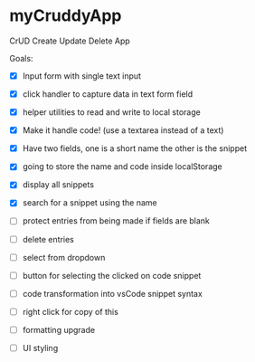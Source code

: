 # myCruddyApp
CrUD Create Update Delete App


Goals:

- [x] Input form with single text input
- [x] click handler to capture data in text form field
- [x] helper utilities to read and write to local storage
- [x] Make it handle code! (use a textarea instead of a text)
- [x] Have two fields, one is a short name the other is the snippet
- [x] going to store the name and code inside localStorage
- [x] display all snippets
- [x] search for a snippet using the name

- [ ] protect entries from being made if fields are blank
- [ ] delete entries
- [ ] select from dropdown
- [ ] button for selecting the clicked on code snippet
- [ ] code transformation into vsCode snippet syntax
- [ ] right click for copy of this
- [ ] formatting upgrade
- [ ] UI styling